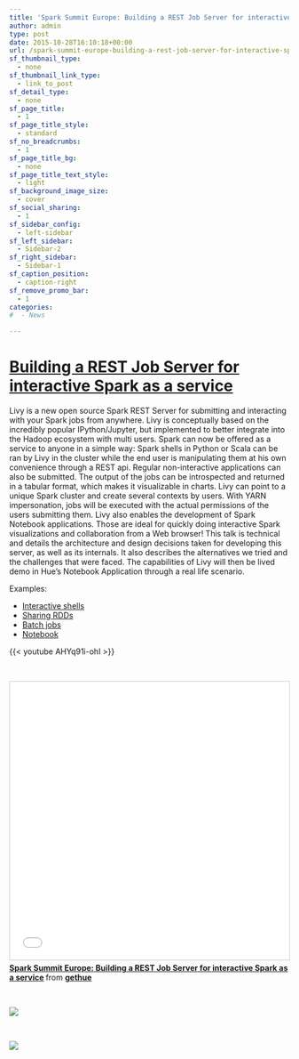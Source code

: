 ```yaml
---
title: 'Spark Summit Europe: Building a REST Job Server for interactive Spark as a service'
author: admin
type: post
date: 2015-10-28T16:10:18+00:00
url: /spark-summit-europe-building-a-rest-job-server-for-interactive-spark-as-a-service/
sf_thumbnail_type:
  - none
sf_thumbnail_link_type:
  - link_to_post
sf_detail_type:
  - none
sf_page_title:
  - 1
sf_page_title_style:
  - standard
sf_no_breadcrumbs:
  - 1
sf_page_title_bg:
  - none
sf_page_title_text_style:
  - light
sf_background_image_size:
  - cover
sf_social_sharing:
  - 1
sf_sidebar_config:
  - left-sidebar
sf_left_sidebar:
  - Sidebar-2
sf_right_sidebar:
  - Sidebar-1
sf_caption_position:
  - caption-right
sf_remove_promo_bar:
  - 1
categories:
#  - News

---
```

# [Building a REST Job Server for interactive Spark as a service][1]

Livy is a new open source Spark REST Server for submitting and interacting with your Spark jobs from anywhere. Livy is conceptually based on the incredibly popular IPython/Jupyter, but implemented to better integrate into the Hadoop ecosystem with multi users. Spark can now be offered as a service to anyone in a simple way: Spark shells in Python or Scala can be ran by Livy in the cluster while the end user is manipulating them at his own convenience through a REST api. Regular non-interactive applications can also be submitted. The output of the jobs can be introspected and returned in a tabular format, which makes it visualizable in charts. Livy can point to a unique Spark cluster and create several contexts by users. With YARN impersonation, jobs will be executed with the actual permissions of the users submitting them. Livy also enables the development of Spark Notebook applications. Those are ideal for quickly doing interactive Spark visualizations and collaboration from a Web browser! This talk is technical and details the architecture and design decisions taken for developing this server, as well as its internals. It also describes the alternatives we tried and the challenges that were faced. The capabilities of Livy will then be lived demo in Hue’s Notebook Application through a real life scenario.

Examples:

  * [Interactive shells][2]
  * [Sharing RDDs][3]
  * [Batch jobs][4]
  * [Notebook][5]

{{< youtube AHYq91i-ohI >}}

&nbsp;

 <iframe style="border: 1px solid #CCC; border-width: 1px; margin-bottom: 5px; max-width: 100%;" src="//www.slideshare.net/slideshow/embed_code/key/2owAU68H0iGJ2h" width="900" height="500" frameborder="0" marginwidth="0" marginheight="0" scrolling="no" allowfullscreen="allowfullscreen"></iframe>

<div style="margin-bottom: 5px;">
  <strong> <a title="Spark Summit Europe: Building a REST Job Server for interactive Spark as a service" href="//www.slideshare.net/gethue/spark-summit-europe-building-a-rest-job-server-for-interactive-spark-as-a-service" target="_blank" rel="noopener noreferrer">Spark Summit Europe: Building a REST Job Server for interactive Spark as a service</a> </strong> from <strong><a href="//www.slideshare.net/gethue" target="_blank" rel="noopener noreferrer">gethue</a></strong>
</div>

&nbsp;

[<img src="https://cdn.gethue.com/uploads/2015/10/IMG_5690-1024x768.jpg"  />][6]

&nbsp;

[<img src="https://cdn.gethue.com/uploads/2015/10/spark-summit-eu-stage-1024x372.jpg" />][7]

 [1]: https://spark-summit.org/eu-2015/events/building-a-rest-job-server-for-interactive-spark-as-a-service/
 [2]: https://gethue.com/how-to-use-the-livy-spark-rest-job-server-for-interactive-spark/
 [3]: https://gethue.com/how-to-use-the-livy-spark-rest-job-server-api-for-sharing-spark-rdds-and-contexts/
 [4]: https://gethue.com/how-to-use-the-livy-spark-rest-job-server-api-for-submitting-batch-jar-python-and-streaming-spark-jobs/
 [5]: https://gethue.com/new-notebook-application-for-spark-sql/
 [6]: https://cdn.gethue.com/uploads/2015/10/IMG_5690.jpg
 [7]: https://cdn.gethue.com/uploads/2015/10/spark-summit-eu-stage.jpg

